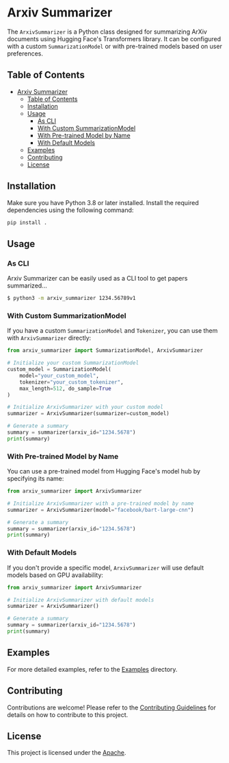 # Arxiv Summarizer

The `ArxivSummarizer` is a Python class designed for summarizing ArXiv documents using Hugging Face's Transformers library. It can be configured with a custom `SummarizationModel` or with pre-trained models based on user preferences.

## Table of Contents

- [Arxiv Summarizer](#arxiv-summarizer)
  - [Table of Contents](#table-of-contents)
  - [Installation](#installation)
  - [Usage](#usage)
    - [As CLI](#as-cli)
    - [With Custom SummarizationModel](#with-custom-summarizationmodel)
    - [With Pre-trained Model by Name](#with-pre-trained-model-by-name)
    - [With Default Models](#with-default-models)
  - [Examples](#examples)
  - [Contributing](#contributing)
  - [License](#license)

## Installation

Make sure you have Python 3.8 or later installed. Install the required dependencies using the following command:

```bash
pip install .
```

## Usage

### As CLI

Arxiv Summarizer can be easily used as a CLI tool to get papers summarized... 

```sh
$ python3 -m arxiv_summarizer 1234.56789v1
```

### With Custom SummarizationModel

If you have a custom `SummarizationModel` and `Tokenizer`, you can use them with `ArxivSummarizer` directly:

```python
from arxiv_summarizer import SummarizationModel, ArxivSummarizer

# Initialize your custom SummarizationModel
custom_model = SummarizationModel(
    model="your_custom_model", 
    tokenizer="your_custom_tokenizer", 
    max_length=512, do_sample=True
)

# Initialize ArxivSummarizer with your custom model
summarizer = ArxivSummarizer(summarizer=custom_model)

# Generate a summary
summary = summarizer(arxiv_id="1234.5678")
print(summary)
```

### With Pre-trained Model by Name

You can use a pre-trained model from Hugging Face's model hub by specifying its name:

```python
from arxiv_summarizer import ArxivSummarizer

# Initialize ArxivSummarizer with a pre-trained model by name
summarizer = ArxivSummarizer(model="facebook/bart-large-cnn")

# Generate a summary
summary = summarizer(arxiv_id="1234.5678")
print(summary)
```

### With Default Models

If you don't provide a specific model, `ArxivSummarizer` will use default models based on GPU availability:

```python
from arxiv_summarizer import ArxivSummarizer

# Initialize ArxivSummarizer with default models
summarizer = ArxivSummarizer()

# Generate a summary
summary = summarizer(arxiv_id="1234.5678")
print(summary)
```

## Examples

For more detailed examples, refer to the [Examples](examples/) directory.

## Contributing

Contributions are welcome! Please refer to the [Contributing Guidelines](CONTRIBUTING.md) for details on how to contribute to this project.

## License

This project is licensed under the [Apache](LICENSE).
